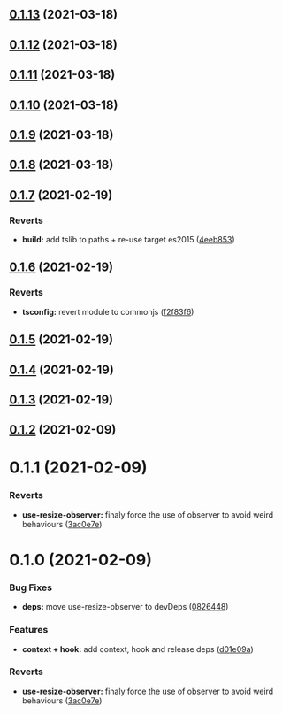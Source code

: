 ## [0.1.13](https://github.com/lvmh/react-locomotive-scroll/compare/0.1.7...0.1.13) (2021-03-18)

## [0.1.12](https://github.com/lvmh/react-locomotive-scroll/compare/0.1.7...0.1.12) (2021-03-18)

## [0.1.11](https://github.com/lvmh/react-locomotive-scroll/compare/0.1.7...0.1.11) (2021-03-18)

## [0.1.10](https://github.com/lvmh/react-locomotive-scroll/compare/0.1.7...0.1.10) (2021-03-18)

## [0.1.9](https://github.com/lvmh/react-locomotive-scroll/compare/0.1.7...0.1.9) (2021-03-18)

## [0.1.8](https://github.com/lvmh/react-locomotive-scroll/compare/0.1.7...0.1.8) (2021-03-18)

## [0.1.7](https://github.com/toinelin/react-locomotive-scroll/compare/0.1.6...0.1.7) (2021-02-19)


### Reverts

* **build:** add tslib to paths + re-use target es2015 ([4eeb853](https://github.com/toinelin/react-locomotive-scroll/commit/4eeb853efabed59fe923aaba710bca124b4633b9))

## [0.1.6](https://github.com/toinelin/react-locomotive-scroll/compare/0.1.5...0.1.6) (2021-02-19)


### Reverts

* **tsconfig:** revert module to commonjs ([f2f83f6](https://github.com/toinelin/react-locomotive-scroll/commit/f2f83f60b5622804d862e4522114da2bf96c1de4))

## [0.1.5](https://github.com/toinelin/react-locomotive-scroll/compare/0.1.4...0.1.5) (2021-02-19)

## [0.1.4](https://github.com/toinelin/react-locomotive-scroll/compare/0.1.3...0.1.4) (2021-02-19)

## [0.1.3](https://github.com/toinelin/react-locomotive-scroll/compare/0.1.2...0.1.3) (2021-02-19)

## [0.1.2](https://github.com/toinelin/react-locomotive-scroll/compare/0.1.1...0.1.2) (2021-02-09)

# 0.1.1 (2021-02-09)


### Reverts

* **use-resize-observer:** finaly force the use of observer to avoid weird behaviours ([3ac0e7e](https://github.com/toinelin/react-locomotive-scroll/commit/3ac0e7eee2d28a0613fa958fdba80f254d8f9c30))

# 0.1.0 (2021-02-09)


### Bug Fixes

* **deps:** move use-resize-observer to devDeps ([0826448](https://github.com/toinelin/react-locomotive-scroll/commit/0826448c608b1fb96ea701d3f470ed3b5cc048b7))


### Features

* **context + hook:** add context, hook and release deps ([d01e09a](https://github.com/toinelin/react-locomotive-scroll/commit/d01e09a4b03a02a8165e788a6d70cf9e3da5f4f5))


### Reverts

* **use-resize-observer:** finaly force the use of observer to avoid weird behaviours ([3ac0e7e](https://github.com/toinelin/react-locomotive-scroll/commit/3ac0e7eee2d28a0613fa958fdba80f254d8f9c30))

